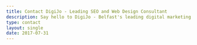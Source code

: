 ```yaml
---
title: Contact DigiJo - Leading SEO and Web Design Consultant
description: Say hello to DigiJo - Belfast's leading digital marketing consultant. A specialist in SEO and web design, I help local companies attract and convert leads.
type: contact
layout: single
date: 2017-07-31
---
```

